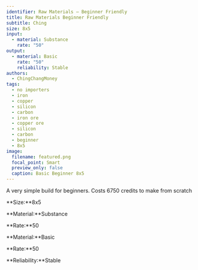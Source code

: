 ```yaml
---
identifier: Raw Materials – Beginner Friendly
title: Raw Materials Beginner Friendly
subtitle: Ching
size: 8x5
input:
  - material: Substance
    rate: "50"
output:
  - material: Basic
    rate: "50"
    reliability: Stable
authors:
  - ChingChangMoney
tags:
  - no importers
  - iron
  - copper
  - silicon
  - carbon
  - iron ore
  - copper ore
  - silicon
  - carbon
  - beginner
  - 8x5
image:
  filename: featured.png
  focal_point: Smart
  preview_only: false
  caption: Basic Beginner 8x5
---
```

A very simple build for beginners. Costs 6750 credits to make from scratch

**Size:**8x5

**Material:**Substance

**Rate:**50

**Material:**Basic

**Rate:**50

**Reliability:**Stable